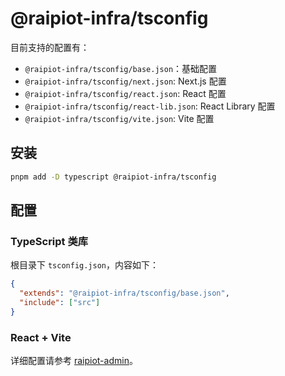 # @raipiot-infra/tsconfig

目前支持的配置有：

- `@raipiot-infra/tsconfig/base.json`：基础配置
- `@raipiot-infra/tsconfig/next.json`: Next.js 配置
- `@raipiot-infra/tsconfig/react.json`: React 配置
- `@raipiot-infra/tsconfig/react-lib.json`: React Library 配置
- `@raipiot-infra/tsconfig/vite.json`: Vite 配置

## 安装

```bash
pnpm add -D typescript @raipiot-infra/tsconfig
```

## 配置

### TypeScript 类库

根目录下 `tsconfig.json`，内容如下：

```json
{
  "extends": "@raipiot-infra/tsconfig/base.json",
  "include": ["src"]
}
```

### React + Vite

详细配置请参考 [raipiot-admin](https://github.com/raipiot/raipiot-admin)。
